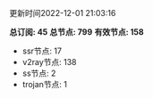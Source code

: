 更新时间2022-12-01 21:03:16

**总订阅: 45**
**总节点: 799**
**有效节点: 158**
- ssr节点: 17
- v2ray节点: 138
- ss节点: 2
- trojan节点: 1
